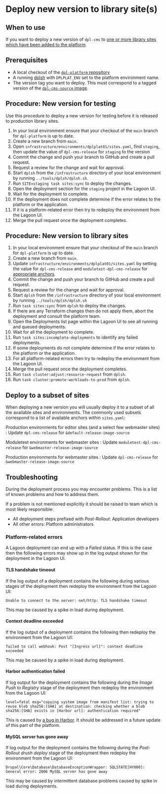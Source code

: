 # Deploy new version to library site(s)

## When to use

If you want to deploy a new version of `dpl-cms` to [one or more library sites
which have been added to the platform](add-library-site-to-platform.md).

## Prerequisites

* A local checkout of the [`dpl-platform` repository](https://github.com/danskernesdigitalebibliotek/dpl-platform)
* A running [dplsh](using-dplsh.md) with `DPLPLAT_ENV` set to the platform
  environment name.
* The version tag you want to deploy. This must correspond to a
  tagged version of the [`dpl-cms-source` image](https://github.com/danskernesdigitalebibliotek/dpl-cms/pkgs/container/dpl-cms-source).

## Procedure: New version for testing

Use this procedure to deploy a new version for testing before it is released to
production library sites.

1. In your local environment ensure that your checkout of the `main` branch for
   `dpl-platform` is up to date.
2. Create a new branch from `main`.
3. Open `infrastructure/environments/dplplat01/sites.yaml`, find `staging`,
   then update the value of `dpl-cms-release` for `staging` to the version
4. Commit the change and push your branch to GitHub and create a pull request.
5. Request a review for the change and wait for approval.
6. Start `dplsh` from the `/infrastructure` directory of your local
   environment by running `../tools/dplsh/dplsh.sh`.
7. Run `SITE=staging task sites:sync` to deploy the changes.
8. Open the deployment section for the `staging` project in the Lagoon UI.
9. Wait for the deployment to complete.
10. If the deployment does not complete determine if the error relates to the
    platform or the application.
11. If it is a platform-related error then try to redeploy the environment from
    the Lagoon UI.
12. Merge the pull request once the deployment completes.

## Procedure: New version to library sites

1. In your local environment ensure that your checkout of the `main` branch for
   `dpl-platform` is up to date.
2. Create a new branch from `main`.
3. Update `infrastructure/environments/dplplat01/sites.yaml` by setting the
   value for `dpl-cms-release` and `moduletest-dpl-cms-release` for [appropriate
   anchors](#deploy-to-a-subset-of-sites).
4. Commit the change and push your branch to GitHub and create a pull request.
5. Request a review for the change and wait for approval.
6. Start `dplsh` from the `/infrastructure` directory of your local
   environment by running `../tools/dplsh/dplsh.sh`
7. Run `task sites:sync` from `dplsh` to deploy the changes.
8. If there are any Terraform changes then do not apply them, abort the
   deployment and consult the platform team.
9. Open the Deployments list page within the Lagoon UI to see all running and
   queued deployments.
10. Wait for all the deployment to complete.
11. Run `task sites:incomplete-deployments` to identify any failed deployments.
12. If some deployments do not complete determine if the error relates to the
    platform or the application.
13. For all platform-related errors then try to redeploy the environment from
    the Lagoon UI.
14. Merge the pull request once the deployment completes.
15. Run `task cluster:adjust:resource-request` from `dplsh`.
16. Run `task cluster:promote-workloads-to-prod` from `dplsh`.

## Deploy to a subset of sites

When deploying a new version you will usually deploy it to a subset of all
the available sites and environments. The commonly used subsets correspond to a
list of available anchors within `sites.yaml`:

Production environments for editor sites (and a select few webmaster sites)
: Update `dpl-cms-release` for `&default-release-image-source`

Moduletest environments for webmaster sites
: Update `moduletest-dpl-cms-release` for `&webmaster-release-image-source`

Production environments for webmaster sites
: Update `dpl-cms-release` for `&webmaster-release-image-source`

## Troubleshooting

During the deployment process you may encounter problems. This is a list of
known problems and how to address them.

If a problem is not mentioned explicitly it should be raised to team which is
most likely responsible:

* All deployment steps prefixed with *Post-Rollout*: Application developers
* All other errors: Platform administrators

### Platform-related errors

A Lagoon deployment can end up with a *Failed* status. If this is the case then
the following errors may show up in the log output shown for the deployment in
the Lagoon UI.

#### TLS handshake timeout

If the log output of a deployment contains the following during various stages
of the deployment then redeploy the environment from the Lagoon UI:

`Unable to connect to the server: net/http: TLS handshake timeout`

This may be caused by a spike in load during deployment.

#### Context deadline exceeded

If the log output of a deployment contains the following then redeploy the
environment from the Lagoon UI:

`failed to call webhook: Post "[Ingress url]": context deadline exceeded`

This may be caused by a spike in load during deployment.

#### Harbor authentication failed

If log output for the deployment contains the following during the *Image Push
to Registry* stage of the deployment then redeploy the environment from the
Lagoon UI:

`level=fatal msg="copying system image from manifest list: trying to reuse blob
sha256:[SHA] at destination: checking whether a blob sha256:[SHA] exists in
[Harbor url]: authentication required"`

This is caused by [a bug in Harbor](https://github.com/goharbor/harbor/issues/18971).
It should be addressed in a future update of this part of the platform.

#### MySQL server has gone away

If log output for the deployment contains the following during the *Post-Rollout
drush deploy* stage of the deployment then redeploy the environment from the
Lagoon UI:

`Drupal\Core\Database\DatabaseExceptionWrapper: SQLSTATE[HY000]: General error:
2006 MySQL server has gone away`

This may be caused by intermittent database problems caused by spike in load
during deployments.
